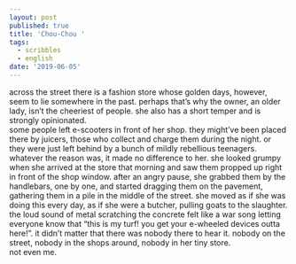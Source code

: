```yaml
---
layout: post
published: true
title: 'Chou-Chou '
tags:
  - scribbles
  - english
date: '2019-06-05'
---
```


across the street there is a fashion store whose golden days, however, seem to lie somewhere in the past. perhaps that’s why the owner, an older lady, isn’t the cheeriest of people. she also has a short temper and is strongly opinionated.  
some people left e-scooters in front of her shop. they might’ve been placed there by juicers, those who collect and charge them during the night. or they were just left behind by a bunch of mildly rebellious teenagers. whatever the reason was, it made no difference to her. she looked grumpy when she arrived at the store that morning and saw them propped up right in front of the shop window. after an angry pause, she grabbed them by the handlebars, one by one, and started dragging them on the pavement, gathering them in a pile in the middle of the street. she moved as if she was doing this every day, as if she were a butcher, pulling goats to the slaughter.  
the loud sound of metal scratching the concrete felt like a war song letting everyone know that “this is my turf! you get your e-wheeled devices outta here!”. it didn’t matter that there was nobody there to hear it. nobody on the street, nobody in the shops around, nobody in her tiny store.  
not even me. 
